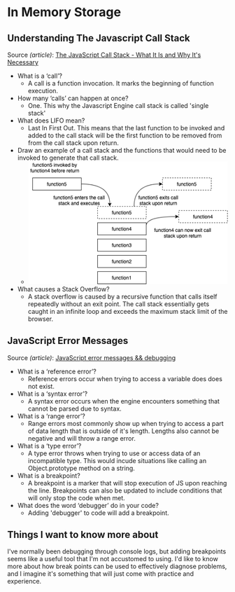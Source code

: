 # In Memory Storage

## Understanding The Javascript Call Stack

Source *(article)*: [The JavaScript Call Stack - What It Is and Why It's Necessary](https://www.freecodecamp.org/news/understanding-the-javascript-call-stack-861e41ae61d4/)

* What is a ‘call’?
  * A call is a function invocation. It marks the beginning of function execution.
* How many ‘calls’ can happen at once?
  * One. This why the Javascript Engine call stack is called 'single stack'
* What does LIFO mean?
  * Last In First Out. This means that the last function to be invoked and added to the call stack will be the first function to be removed from from the call stack upon return.
* Draw an example of a call stack and the functions that would need to be invoked to generate that call stack.
  * ![Drawing](img/call-stack.drawio.png)
* What causes a Stack Overflow?
  * A stack overflow is caused by a recursive function that calls itself repeatedly without an exit point. The call stack essentially gets caught in an infinite loop and exceeds the maximum stack limit of the browser.

## JavaScript Error Messages

Source *(article)*: [JavaScript error messages && debugging](https://codeburst.io/javascript-error-messages-debugging-d23f84f0ae7c)

* What is a ‘reference error’?
  * Reference errors occur when trying to access a variable does does not exist.
* What is a ‘syntax error’?
  * A syntax error occurs when the engine encounters something that cannot be parsed due to syntax.
* What is a ‘range error’?
  * Range errors most commonly show up when trying to access a part of data length that is outside of it's length. Lengths also cannot be negative and will throw a range error.
* What is a ‘type error’?
  * A type error throws when trying to use or access data of an incompatible type. This would incude situations like calling an Object.prototype method on a string.
* What is a breakpoint?
  * A breakpoint is a marker that will stop execution of JS upon reaching the line. Breakpoints can also be updated to include conditions that will only stop the code when met.
* What does the word ‘debugger’ do in your code?
  * Adding 'debugger' to code will add a breakpoint.

## Things I want to know more about

I've normally been debugging through console logs, but adding breakpoints seems like a useful tool that I'm not accustomed to using. I'd like to know more about how break points can be used to effectively diagnose problems, and I imagine it's something that will just come with practice and experience.
